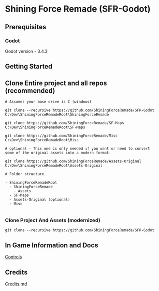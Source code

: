 # Shining Force Remade (SFR-Godot)

## Prerequisites
### Godot
Godot version - 3.4.3

## Getting Started

## Clone Entire project and all repos (recommended)
```
# Assumes your base drive is C (windows)

git clone --recursive https://github.com/ShiningForceRemade/SFR-Godot C:\Dev\ShiningForceRemadeRoot\ShiningForceRemade

git clone https://github.com/ShiningForceRemade/SF-Maps C:\Dev\ShiningForceRemadeRoot\SF-Maps

git clone https://github.com/ShiningForceRemade/Misc C:\Dev\ShiningForceRemadeRoot\Misc

# optional - This one is only needed if you want or need to convert some of the original assets into a modern format.

git clone https://github.com/ShiningForceRemade/Assets-Original C:\Dev\ShiningForceRemadeRoot\Assets-Original

# Folder structure

- ShiningForceRemadeRoot
  - ShiningForceRemade
    - Assets 
  - SF-Maps
  - Assets-Original (optional)
  - Misc
  
```

### Clone Project And Assets (modernized)
```
git clone --recursive https://github.com/ShiningForceRemade/SFR-Godot
```

## In Game Information and Docs
[Controls](https://github.com/ShiningForceRemade/SFR-Godot/blob/main/Controls.md)

## Credits
[Credits.md](https://github.com/ShiningForceRemade/SFR-Godot/blob/main/Credits.md)
